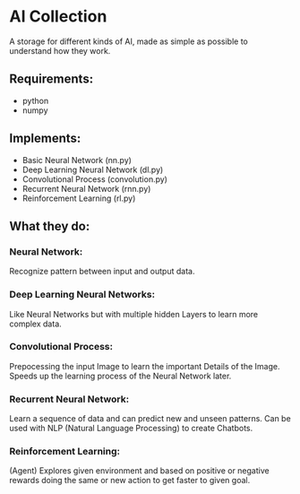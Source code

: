 # AI Collection
A storage for different kinds of AI, made as simple as possible to understand how they work.

## Requirements:
+ python
+ numpy

## Implements: 
+ Basic Neural Network (nn.py)
+ Deep Learning Neural Network (dl.py)
+ Convolutional Process (convolution.py) 
+ Recurrent Neural Network (rnn.py)
+ Reinforcement Learning (rl.py)

## What they do:
### Neural Network:
Recognize pattern between input and output data. 
### Deep Learning Neural Networks:
Like Neural Networks but with multiple hidden Layers to learn more complex data.
### Convolutional Process:
Prepocessing the input Image to learn the important Details of the Image. Speeds up the learning process of the Neural Network later.
### Recurrent Neural Network:
Learn a sequence of data and can predict new and unseen patterns. Can be used with NLP (Natural Language Processing) to create Chatbots.
### Reinforcement Learning:
(Agent) Explores given environment and based on positive or negative rewards doing the same or new action to get faster to given goal.